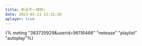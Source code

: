 ```yaml
---
title: 听点不一样的~ 
date: 2023-03-23 13:31:36
aplayer: true
---
```


{% meting "383735929&userid=96116466" "netease" "playlist" "autoplay"%}


